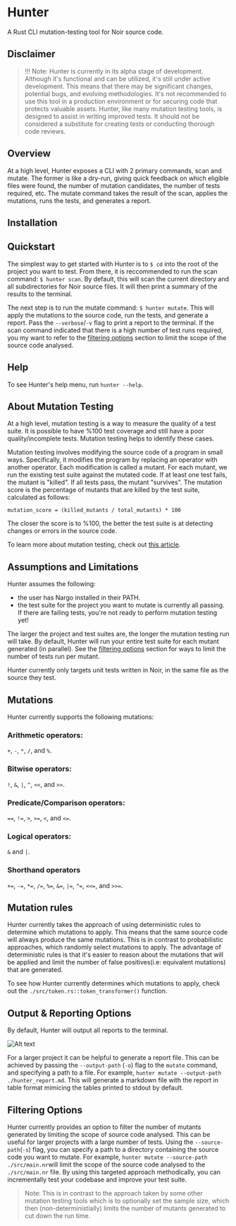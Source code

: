 # Hunter

A Rust CLI mutation-testing tool for Noir source code.

## Disclaimer

> !!! Note: Hunter is currently in its alpha stage of development. Although it's functional and can be utilized, it's still under active development. This means that there may be significant changes, potential bugs, and evolving methodologies. It's not recommended to use this tool in a production environment or for securing code that protects valuable assets. Hunter, like many mutation testing tools, is designed to assist in writing improved tests. It should not be considered a substitute for creating tests or conducting thorough code reviews.

## Overview

At a high level, Hunter exposes a CLI with 2 primary commands, scan and mutate. The former is like a dry-run, giving quick feedback on which eligible files were found, the number of mutation candidates, the number of tests required, etc. The mutate command takes the result of the scan, applies the mutations, runs the tests, and generates a report.

## Installation

## Quickstart

The simplest way to get started with Hunter is to `$ cd` into the root of the project you want to test. From there, it is reccommended to run the scan command:
`$ hunter scan`. By default, this will scan the current directory and all subdirectories for Noir source files. It will then print a summary of the results to the terminal.

The next step is to run the mutate command:
`$ hunter mutate`. This will apply the mutations to the source code, run the tests, and generate a report. Pass the `--verbose`/`-v` flag to print a report to the terminal. If the scan command indicated that there is a high number of test runs required, you my want to refer to the [filtering options](#filtering-options) section to limit the scope of the source code analysed.

## Help

To see Hunter's help menu, run `hunter --help`.

## About Mutation Testing

At a high level, mutation testing is a way to measure the quality of a test suite.
It is possible to have %100 test coverage and still have a poor quality/incomplete tests. Mutation testing helps to identify these cases.


Mutation testing involves modifying the source code of a program in small ways. Specifically, it modifies the program by replacing an operator with another operator. Each modification is called a mutant. For each mutant, we run the existing test suite against the mutated code. If at least one test fails, the mutant is "killed". If all tests pass, the mutant "survives". The mutation score is the percentage of mutants that are killed by the test suite, calculated as follows:

```mutation_score = (killed_mutants / total_mutants) * 100```

The closer the score is to %100, the better the test suite is at detecting changes or errors in the source code.


To learn more about mutation testing, check out [this article](https://www.joranhonig.nl/introduction-into-mutation/).


## Assumptions and Limitations

Hunter assumes the following:
  - the user has Nargo installed in their PATH.
  - the test suite for the project you want to mutate is currently all passing. If there are failing tests, you're not ready to perform mutation testing yet!

The larger the project and test suites are, the longer the mutation testing run will take. By default, Hunter will run your entire test suite for each mutant generated (in parallel). See the [filtering options](#filtering-options) section for ways to limit the number of tests run per mutant.

Hunter currently only targets unit tests written in Noir, in the same file as the source they test.


## Mutations

Hunter currently supports the following mutations:

### Arithmetic  operators:

`+`, `-`, `*`, `/`, and `%`.

### Bitwise operators:

`!`, `&`, `|`, `^`, `<<`, and `>>`.

### Predicate/Comparison operators:

`==`, `!=`, `>`, `>=`, `<`, and `<=`.


### Logical operators:

`&` and `|`.


### Shorthand operators

`+=`, `-=`, `*=`, `/=`, `%=`, `&=`, `|=`, `^=`, `<<=`, and `>>=`.

## Mutation rules

Hunter currently takes the approach of using deterministic rules to determine which mutations to apply. This means that the same source code will always produce the same mutations. This is in contrast to probabilistic approaches, which randomly select mutations to apply. The advantage of deterministic rules is that it's easier to reason about the mutations that will be applied and limit the number of false positives(i.e: equivalent mutations) that are generated.

To see how Hunter currently determines which mutations to apply, check out the `./src/token.rs::token_transformer()` function.

## Output & Reporting Options

By default, Hunter will output all reports to the terminal.

![Alt text](image-1.png)

For a larger project it can be helpful to generate a report file. This can be achieved by passing the `--output-path` (`-o`) flag to the `mutate` command, and specifying a path to a file. For example, `hunter mutate --output-path ./hunter_report.md`. This will generate a markdown file with the report in table format mimicing the tables printed to stdout by default.

## Filtering Options

Hunter currently provides an option to filter the number of mutants generated by limiting the scope of source code analysed. This can be useful for larger projects with a large number of tests. Using the `--source-path`(`-s`) flag, you can specify a path to a directory containing the source code you want to mutate. For example, `hunter mutate --source-path ./src/main.nr`will limit the scope of the source code analysed to the `./src/main.nr` file.
By using this targeted approach methodically, you can incrementally test your codebase and improve your test suite.
> Note: This is in contrast to the approach taken by some other mutation testing tools which is to optionally set the sample size, which then (non-deterministially) limits the number of mutants generated to cut down the run time.